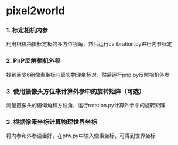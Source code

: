# pixel2world

### 1. 标定相机内参
利用相机拍摄标定板的多方位视角，然后运行calibration.py进行内参标定

### 2. PnP反解相机外参
找到至少6组像素坐标与真实物理坐标对，然后运行pnp.py反解相机外参

### 3. 使用摄像头方位来计算外参中的旋转矩阵（可选）
测量摄像头的俯仰角和方位角，运行rotation.py计算外参中的旋转矩阵

### 3. 根据像素坐标计算物理世界坐标
将内参和外参设置好，在ptw.py中输入像素坐标，可得到世界坐标

